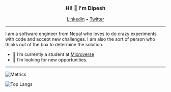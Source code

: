 <!--
**dipbazz/dipbazz** is a ✨ _special_ ✨ repository because its `README.md` (this file) appears on your GitHub profile.

Here are some ideas to get you started:

- 🔭 I’m currently working on ...
- 🌱 I’m currently learning ...
- 👯 I’m looking to collaborate on ...
- 🤔 I’m looking for help with ...
- 💬 Ask me about ...
- 📫 How to reach me: ...
- 😄 Pronouns: ...
- ⚡ Fun fact: ...
-->

<h3 align="center"> Hi! 👋 I'm Dipesh</h3>

<p align="center">
  <a href="https://www.linkedin.com/in/dipbazz/">LinkedIn</a> •
  <a href="https://twitter.com/dipbazz">Twitter</a>
</p>

---

I am a software engineer from Nepal who loves to do crazy experiments with code and accept new challenges. I am also the sort of person who thinks out of the box to determine the solution.

- 🌱 I’m currently a student at [Microverse](https://microverse.org/)
- 🤔 I’m looking for new opportunities.

---
![Metrics](https://metrics.lecoq.io/dipbazz?template=classic&base.community=0&lines=1&pagespeed=1&pagespeed.url=dipbazz.me&pagespeed.detailed=false&pagespeed.screenshot=false&config.timezone=Asia%2FKatmandu&config.padding=10%25%2C%2013%25)

<img src="https://github-readme-stats.vercel.app/api/top-langs/?username=dipbazz&layout=compact&theme=gotham" alt="Top Langs"/>  

